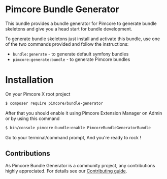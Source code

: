 # Pimcore Bundle Generator 

This bundle provides a bundle generator for Pimcore to generate bundle skeletons and give you a head start
for bundle development. 

To generate bundle skeletons just install and activate this bundle, use one of the two commands provided and 
follow the instructions:  
- `bundle:generate` - to generate default symfony bundles
- `pimcore:generate:bundle` - to generate Pimcore bundles

# Installation

On your Pimcore X root project

```bash
$ composer require pimcore/bundle-generator
```

After that you should enable it using Pimcore Extension Manager on Admin or by using this command

```bash
$ bin/console pimcore:bundle:enable PimcoreBundleGeneratorBundle
```

Go to your terminal/command prompt, And you're ready to rock !

## Contributions
As Pimcore Bundle Generator is a community project, any contributions highly appreciated.
For details see our [Contributing guide](https://github.com/pimcore/bundle-generator/blob/master/CONTRIBUTING.md).
